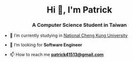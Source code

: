 <h1 align="center">Hi 👋, I'm Patrick</h1>
<h3 align="center">A Computer Science Student in Taiwan</h3>

- 🔭 I’m currently studying in [National Cheng Kung University](https://www.ncku.edu.tw/)

- 🤝 I’m looking for **Software Engineer**

- 📫 How to reach me **patrick41513@gmail.com**
